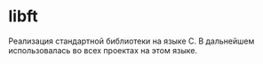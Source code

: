 # libft

Реализация стандартной библиотеки на языке С. В дальнейшем использовалась во всех проектах на этом языке. 
